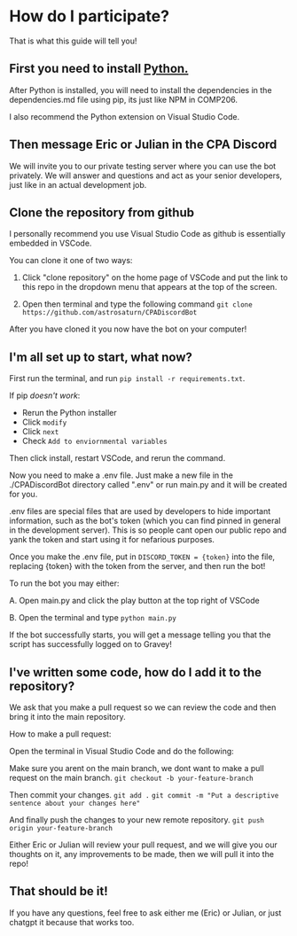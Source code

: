 # How do I participate?
That is what this guide will tell you!

## First you need to install [Python.](https://www.python.org/downloads/) 
After Python is installed, you will need to install the dependencies in the dependencies.md file using pip, its just like NPM in COMP206.

I also recommend the Python extension on Visual Studio Code.

## Then message Eric or Julian in the CPA Discord
We will invite you to our private testing server where you can use the bot privately. We will answer and questions and act as your senior developers, just like in an actual development job. 

## Clone the repository from github
I personally recommend you use Visual Studio Code as github is essentially embedded in VSCode. 

You can clone it one of two ways:

1. Click "clone repository" on the home page of VSCode and put the link to this repo in the dropdown menu that appears at the top of the screen.

2. Open then terminal and type the following command `git clone https://github.com/astrosaturn/CPADiscordBot`

After you have cloned it you now have the bot on your computer!

## I'm all set up to start, what now?

First run the terminal, and run `pip install -r requirements.txt`. 

If pip *doesn't work*:

- Rerun the Python installer
- Click `modify`
- Click `next`
- Check `Add to enviornmental variables`

Then click install, restart VSCode, and rerun the command.

Now you need to make a .env file. Just make a new file in the ./CPADiscordBot directory called ".env" or run main.py and it will be created for you.

.env files are special files that are used by developers to hide important information, such as the bot's token (which you can find pinned in general in the development server). This is so people cant open our public repo and yank the token and start using it for nefarious purposes.

Once you make the .env file, put in `DISCORD_TOKEN = {token}` into the file, replacing {token} with the token from the server, and then run the bot!

To run the bot you may either:

A. Open main.py and click the play button at the top right of VSCode

B. Open the terminal and type `python main.py`

If the bot successfully starts, you will get a message telling you that the script has successfully logged on to Gravey!

## I've written some code, how do I add it to the repository?
We ask that you make a pull request so we can review the code and then bring it into the main repository.

How to make a pull request:

Open the terminal in Visual Studio Code and do the following:

Make sure you arent on the main branch, we dont want to make a pull request on the main branch.
`git checkout -b your-feature-branch`

Then commit your changes.
`git add .`
`git commit -m "Put a descriptive sentence about your changes here"`

And finally push the changes to your new remote repository.
`git push origin your-feature-branch`

Either Eric or Julian will review your pull request, and we will give you our thoughts on it, any improvements to be made, then we will pull it into the repo!

## That should be it! 
If you have any questions, feel free to ask either me (Eric) or Julian, or just chatgpt it because that works too.
